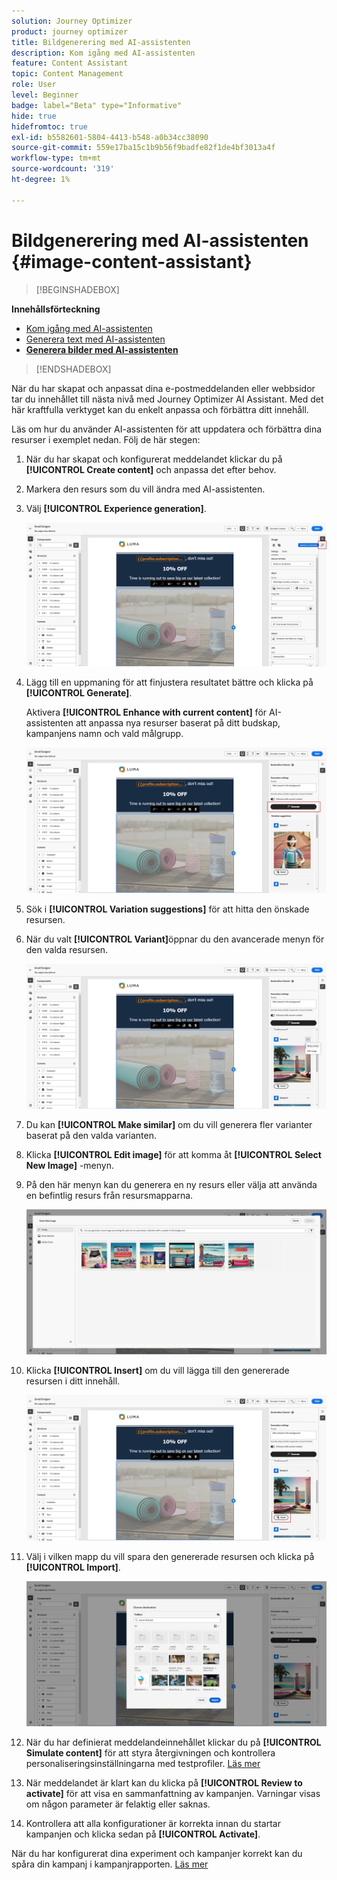 ```yaml
---
solution: Journey Optimizer
product: journey optimizer
title: Bildgenerering med AI-assistenten
description: Kom igång med AI-assistenten
feature: Content Assistant
topic: Content Management
role: User
level: Beginner
badge: label="Beta" type="Informative"
hide: true
hidefromtoc: true
exl-id: b5582601-5804-4413-b548-a0b34cc38090
source-git-commit: 559e17ba15c1b9b56f9badfe82f1de4bf3013a4f
workflow-type: tm+mt
source-wordcount: '319'
ht-degree: 1%

---
```


# Bildgenerering med AI-assistenten {#image-content-assistant}

>[!BEGINSHADEBOX]

**Innehållsförteckning**

* [Kom igång med AI-assistenten](gs-generative.md)
* [Generera text med AI-assistenten](generative-content.md)
* **[Generera bilder med AI-assistenten](generative-image.md)**

>[!ENDSHADEBOX]

När du har skapat och anpassat dina e-postmeddelanden eller webbsidor tar du innehållet till nästa nivå med Journey Optimizer AI Assistant. Med det här kraftfulla verktyget kan du enkelt anpassa och förbättra ditt innehåll.

Läs om hur du använder AI-assistenten för att uppdatera och förbättra dina resurser i exemplet nedan. Följ de här stegen:

1. När du har skapat och konfigurerat meddelandet klickar du på **[!UICONTROL Create content]** och anpassa det efter behov.

1. Markera den resurs som du vill ändra med AI-assistenten.

1. Välj **[!UICONTROL Experience generation]**.

   ![](assets/gen-ai-image-1.png)

1. Lägg till en uppmaning för att finjustera resultatet bättre och klicka på **[!UICONTROL Generate]**.

   Aktivera **[!UICONTROL Enhance with current content]** för AI-assistenten att anpassa nya resurser baserat på ditt budskap, kampanjens namn och vald målgrupp.

   ![](assets/gen-ai-image-2.png)

1. Sök i **[!UICONTROL Variation suggestions]** för att hitta den önskade resursen.

1. När du valt **[!UICONTROL Variant]**&#x200B;öppnar du den avancerade menyn för den valda resursen.

   ![](assets/gen-ai-image-3.png)

1. Du kan **[!UICONTROL Make similar]** om du vill generera fler varianter baserat på den valda varianten.

1. Klicka **[!UICONTROL Edit image]** för att komma åt **[!UICONTROL Select New Image]** -menyn.

1. På den här menyn kan du generera en ny resurs eller välja att använda en befintlig resurs från resursmapparna.

   ![](assets/gen-ai-image-4.png)

1. Klicka **[!UICONTROL Insert]** om du vill lägga till den genererade resursen i ditt innehåll.

   ![](assets/gen-ai-image-5.png)

1. Välj i vilken mapp du vill spara den genererade resursen och klicka på **[!UICONTROL Import]**.

   ![](assets/gen-ai-image-6.png)

1. När du har definierat meddelandeinnehållet klickar du på **[!UICONTROL Simulate content]** för att styra återgivningen och kontrollera personaliseringsinställningarna med testprofiler. [Läs mer](../content-management/preview-test.md)

1. När meddelandet är klart kan du klicka på **[!UICONTROL Review to activate]** för att visa en sammanfattning av kampanjen. Varningar visas om någon parameter är felaktig eller saknas.

1. Kontrollera att alla konfigurationer är korrekta innan du startar kampanjen och klicka sedan på **[!UICONTROL Activate]**.

När du har konfigurerat dina experiment och kampanjer korrekt kan du spåra din kampanj i kampanjrapporten. [Läs mer](../reports/campaign-global-report.md#experimentation-report)
